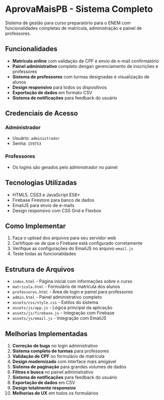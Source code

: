 # AprovaMaisPB - Sistema Completo

Sistema de gestão para curso preparatório para o ENEM com funcionalidades completas de matrícula, administração e painel de professores.

## Funcionalidades

- **Matrícula online** com validação de CPF e envio de e-mail confirmatório
- **Painel administrativo** completo dengan gerenciamento de inscrições e professores
- **Sistema de professores** com turmas designadas e visualização de alunos
- **Design responsivo** para todos os dispositivos
- **Exportação de dados** em formato CSV
- **Sistema de notificações** para feedback do usuário

## Credenciais de Acesso

### Administrador
- Usuário: `administrador`
- Senha: `159753`

### Professores
- Os logins são gerados pelo administrador no painel

## Tecnologias Utilizadas

- HTML5, CSS3 e JavaScript ES6+
- Firebase Firestore para banco de dados
- EmailJS para envio de e-mails
- Design responsivo com CSS Grid e Flexbox

## Como Implementar

1. Faça o upload dos arquivos para seu servidor web
2. Certifique-se de que o Firebase está configurado corretamente
3. Verifique as configurações do EmailJS no arquivo `email.js`
4. Teste todas as funcionalidades

## Estrutura de Arquivos

- `index.html` - Página inicial com informações sobre o curso
- `matricula.html` - Formulário de matrícula dos alunos
- `professores.html` - Área de login e painel para professores
- `admin.html` - Painel administrativo completo
- `assets/css/style.css` - Estilos do sistema
- `assets/js/app.js` - Lógica principal da aplicação
- `assets/js/firebase.js` - Integração com Firebase
- `assets/js/email.js` - Integração com EmailJS

## Melhorias Implementadas

1. **Correção de bugs** no login administrativo
2. **Sistema completo de turmas** para professores
3. **Validação de CPF** no formulário de matrícula
4. **Design modernizado** com interface mais amigável
5. **Sistema de paginação** para grandes volumes de dados
6. **Filtros e busca** no painel administrativo
7. **Sistema de notificações** para feedback do usuário
8. **Exportação de dados** em CSV
9. **Design totalmente responsivo**
10. **Melhorias de UX** em todos os formulários